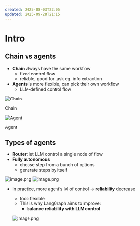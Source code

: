 ```yaml
---
created: 2025-08-03T22:05
updated: 2025-09-28T21:15
---
```

# Intro

## Chain vs agents

- **Chain** always have the same workflow
    - fixed control flow
    - reliable, good for task eg. info extraction
- **Agents** is more flexible, can pick their own workflow
    - LLM-defined control flow

![Chain](image.png)

Chain

![Agent](image%201.png)

Agent

## Types of agents

- **Router**: let LLM control a single node of flow
- **Fully autonomous**
    - choose step from a bunch of options
    - generate steps by itself

![image.png](image%202.png)  ![image.png](image%203.png)

- In practice, more agent’s lvl of control → **reliability** decrease
    - tooo flexible
    - This is why LangGraph aims to improve:
        - **balance reliability with LLM control**
    
    ![image.png](image%204.png)